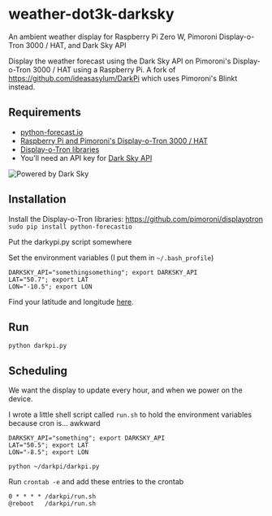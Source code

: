 # weather-dot3k-darksky
An ambient weather display for Raspberry Pi Zero W, Pimoroni Display-o-Tron 3000 / HAT, and Dark Sky API

Display the weather forecast using the Dark Sky API on Pimoroni's Display-o-Tron 3000 / HAT using a Raspberry Pi. A fork of https://github.com/ideasasylum/DarkPi which uses Pimoroni's Blinkt instead.

## Requirements

- [python-forecast.io](https://github.com/ZeevG/python-forecast.io)
- [Raspberry Pi and Pimoroni's Display-o-Tron 3000 / HAT](https://shop.pimoroni.com/products/display-o-tron-hat)
- [Display-o-Tron libraries](https://github.com/pimoroni/displayotron)
- You'll need an API key for [Dark Sky API](https://darksky.net/dev/)

![Powered by Dark Sky](https://darksky.net/dev/img/attribution/poweredby-oneline.png)

## Installation

Install the Display-o-Tron libraries: https://github.com/pimoroni/displayotron
`sudo pip install python-forecastio`

Put the darkypi.py script somewhere

Set the environment variables (I put them in `~/.bash_profile`)

```shell
DARKSKY_API="somethingsomething"; export DARKSKY_API
LAT="50.7"; export LAT
LON="-10.5"; export LON
```

Find your latitude and longitude [here](https://www.latlong.net/).

## Run

`python darkpi.py`

## Scheduling

We want the display to update every hour, and when we power on the device. 

I wrote a little shell script called `run.sh` to hold the environment variables because cron is... awkward

```shell
DARKSKY_API="something"; export DARKSKY_API
LAT="50.5"; export LAT
LON="-8.5"; export LON

python ~/darkpi/darkpi.py
```

Run `crontab -e` and add these entries to the crontab

```
0 * * * * /darkpi/run.sh
@reboot   /darkpi/run.sh
```
